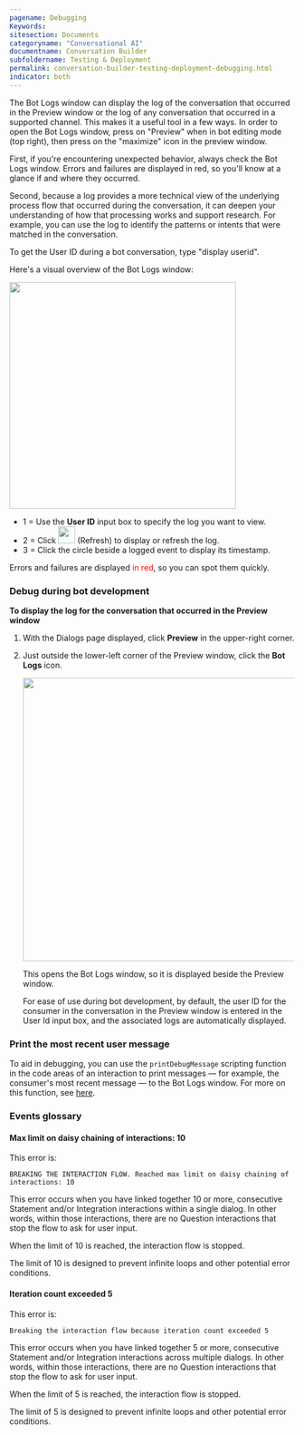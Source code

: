 ```yaml
---
pagename: Debugging
Keywords:
sitesection: Documents
categoryname: "Conversational AI"
documentname: Conversation Builder
subfoldername: Testing & Deployment
permalink: conversation-builder-testing-deployment-debugging.html
indicator: both
---
```


The Bot Logs window can display the log of the conversation that occurred in the Preview window or the log of any conversation that occurred in a supported channel. This makes it a useful tool in a few ways. In order to open the Bot Logs window, press on "Preview" when in bot editing mode (top right), then press on the "maximize" icon in the preview window.

First, if you're encountering unexpected behavior, always check the Bot Logs window. Errors and failures are displayed in red, so you'll know at a glance if and where they occurred.

Second, because a log provides a more technical view of the underlying process flow that occurred during the conversation, it can deepen your understanding of how that processing works and support research. For example, you can use the log to identify the patterns or intents that were matched in the conversation.

To get the User ID during a bot conversation, type "display userid".

Here's a visual overview of the Bot Logs window:

<img class="fancyimage" style="width:400px" src="img/ConvoBuilder/debuggingWindow.png">

- 1 = Use the **User ID** input box to specify the log you want to view.
- 2 = Click <img style="width:30px" src="img/ConvoBuilder/icon_refresh.png"> (Refresh) to display or refresh the log.
- 3 = Click the circle beside a logged event to display its timestamp.

Errors and failures are displayed <font color="red">in red</font>, so you can spot them quickly.

### Debug during bot development

**To display the log for the conversation that occurred in the Preview window**

1. With the Dialogs page displayed, click **Preview** in the upper-right corner.
2. Just outside the lower-left corner of the Preview window, click the **Bot Logs** icon.
    
    <img style="width:500px" src="img/ConvoBuilder/debuggingWindow2.png">

    This opens the Bot Logs window, so it is displayed beside the Preview window.
    
    For ease of use during bot development, by default, the user ID for the consumer in the conversation in the Preview window is entered in the User Id input box, and the associated logs are automatically displayed.

### Print the most recent user message

To aid in debugging, you can use the `printDebugMessage` scripting function in the code areas of an interaction to print messages — for example, the consumer's most recent message — to the Bot Logs window. For more on this function, see [here](conversation-builder-scripting-functions-log-debug.html#print-debug-message).

### Events glossary

#### Max limit on daisy chaining of interactions: 10

This error is:

    BREAKING THE INTERACTION FLOW. Reached max limit on daisy chaining of interactions: 10

This error occurs when you have linked together 10 or more, consecutive Statement and/or Integration interactions within a single dialog. In other words, within those interactions, there are no Question interactions that stop the flow to ask for user input.

When the limit of 10 is reached, the interaction flow is stopped.

The limit of 10 is designed to prevent infinite loops and other potential error conditions.

#### Iteration count exceeded 5

This error is: 

    Breaking the interaction flow because iteration count exceeded 5

This error occurs when you have linked together 5 or more, consecutive Statement and/or Integration interactions across multiple dialogs. In other words, within those interactions, there are no Question interactions that stop the flow to ask for user input.

When the limit of 5 is reached, the interaction flow is stopped.

The limit of 5 is designed to prevent infinite loops and other potential error conditions.
